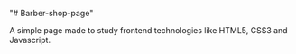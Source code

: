 "# Barber-shop-page" 

A simple page made to study frontend technologies like HTML5, CSS3 and Javascript.
